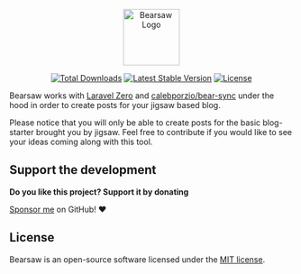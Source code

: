 <p align="center">
    <img title="Bearsaw Logo" height="100" src="https://raw.githubusercontent.com/fwartner/bearsaw/master/.github/bearsaw_logo.png" />
</p>

<p align="center">
  <a href="https://packagist.org/packages/fwartner/bearsaw"><img src="https://poser.pugx.org/fwartner/bearsaw/d/total.svg" alt="Total Downloads"></a>
  <a href="https://packagist.org/packages/fwartner/bearsaw"><img src="https://poser.pugx.org/fwartner/bearsaw/v/stable.svg" alt="Latest Stable Version"></a>
  <a href="https://packagist.org/packages/fwartner/bearsaw"><img src="https://poser.pugx.org/fwartner/bearsaw/license.svg" alt="License"></a>
</p>

Bearsaw works with [Laravel Zero](https://laravel-zero.com/) and [calebporzio/bear-sync](https://github.com/calebporzio/bear-sync) under the hood in order to create posts for your jigsaw based blog.

Please notice that you will only be able to create posts for the basic blog-starter brought you by jigsaw.
Feel free to contribute if you would like to see your ideas coming along with this tool.

## Support the development
**Do you like this project? Support it by donating**

[Sponsor me](https://github.com/sponsors/fwartner) on GitHub! ❤️

## License

Bearsaw is an open-source software licensed under the [MIT license](https://opensource.org/licenses/MIT).
